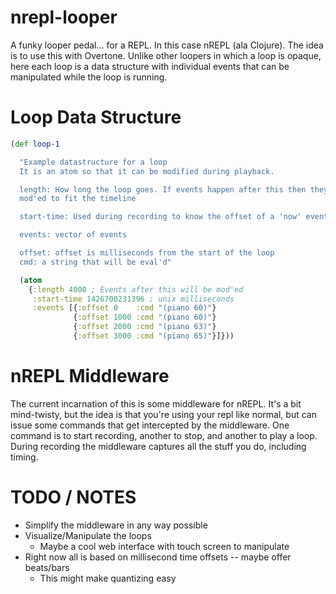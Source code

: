 # nrepl-looper

A funky looper pedal... for a REPL. In this case nREPL (ala Clojure). The idea is to use this with Overtone. Unlike other loopers in which a loop is opaque, here each loop is a data structure with individual events that can be manipulated while the loop is running.

# Loop Data Structure

```clojure
(def loop-1

  "Example datastructure for a loop
  It is an atom so that it can be modified during playback.

  length: How long the loop goes. If events happen after this then they will be
  mod'ed to fit the timeline

  start-time: Used during recording to know the offset of a 'now' event

  events: vector of events

  offset: offset is milliseconds from the start of the loop
  cmd: a string that will be eval'd"

  (atom
    {:length 4000 ; Events after this will be mod'ed
     :start-time 1426700231396 ; unix milliseconds
     :events [{:offset 0    :cmd "(piano 60)"}
              {:offset 1000 :cmd "(piano 60)"}
              {:offset 2000 :cmd "(piano 63)"}
              {:offset 3000 :cmd "(piano 65)"}]}))
```

# nREPL Middleware

The current incarnation of this is some middleware for nREPL. It's a bit mind-twisty, but the idea is that you're using your repl like normal, but can issue some commands that get intercepted by the middleware. One command is to start recording, another to stop, and another to play a loop. During recording the middleware captures all the stuff you do, including timing.

# TODO / NOTES

* Simplify the middleware in any way possible
* Visualize/Manipulate the loops
    * Maybe a cool web interface with touch screen to manipulate
* Right now all is based on millisecond time offsets -- maybe offer beats/bars
    * This might make quantizing easy


